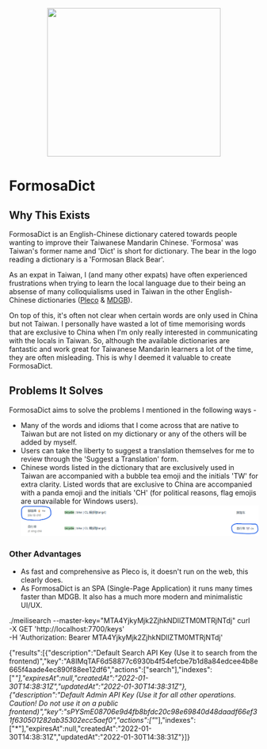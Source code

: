
<p align="center"><img style="height: 300px; width: 350px;" src="https://user-images.githubusercontent.com/37548569/173612790-808e5994-c8e2-4593-b02a-b7c2e78f67de.png"></p>


<h1>FormosaDict</h1>		    
<h2>Why This Exists</h2>
							      <p>FormosaDict is an English-Chinese dictionary catered towards people wanting to improve their Taiwanese Mandarin Chinese.
									 'Formosa' was Taiwan's former name and 'Dict' is short for dictionary. The bear in the logo reading a dictionary
									 is a 'Formosan Black Bear'.
								  </p>
								  <p>
									 As an expat in Taiwan, I (and many other expats) have often experienced frustrations when trying to learn the
									 local language due to their being an absense of many colloquialisms used in Taiwan in the other English-Chinese
									 dictionaries (<a href="https://www.pleco.com/">Pleco</a> & <a href="https://www.mdbg.net/chinese/dictionary">MDGB</a>). 
								  </p>
								  <p>On top of this, it's often not clear when certain words are only used in China but not Taiwan. I 
									personally have wasted a lot of time memorising words that are exclusive to China when I'm only really 
									 interested in communicating with the locals in Taiwan. So, although the available dictionaries are 
									 fantastic and work great for Taiwanese Mandarin learners a lot of the time, they are often misleading. This is why I deemed it valuable to create FormosaDict.
									</p>
                  <h2>Problems It Solves</h2>
									<p>FormosaDict aims to solve the problems I mentioned in the following ways - </p>
									<ul>
										<li>Many of the words and idioms that I come across that are native to Taiwan but are not listed
											on my dictionary or any of the others will be added by myself.
										</li>
										<li>
											Users can take the liberty to suggest a translation themselves for me to review through the
											'Suggest a Translation' form. 
										</li>
										<li>
											Chinese words listed in the dictionary that are exclusively used in Taiwan are accompanied
											with a bubble tea emoji and the initials 'TW' for extra clarity. Listed words that are 
											exclusive to China are accompanied with a panda
											emoji and the initials 'CH' (for political reasons, flag emojis are unavailable for Windows users).
										</li>
										<img src="/src/assets/images/readme/taiwan-china-mandarin.png"></img>
									</ul>
									<h3>Other Advantages</h3>
									<ul>
										<li>As fast and comprehensive as Pleco is, it doesn't run on the web, this clearly does.</li>
										<li>As FormosaDict is an SPA (Single-Page Application) it runs many times faster than MDGB. It
											also has a much more modern and minimalistic UI/UX.
										</li>
									</ul>


./meilisearch --master-key="MTA4YjkyMjk2ZjhkNDllZTM0MTRjNTdj"
curl \
  -X GET 'http://localhost:7700/keys' \
  -H 'Authorization: Bearer MTA4YjkyMjk2ZjhkNDllZTM0MTRjNTdj'

{"results":[{"description":"Default Search API Key (Use it to search from the frontend)","key":"A8IMqTAF6d58877c6930b4f54efcbe7b1d8a84edcee4b8e665f4aade4ec890f88ee12df6","actions":["search"],"indexes":["*"],"expiresAt":null,"createdAt":"2022-01-30T14:38:31Z","updatedAt":"2022-01-30T14:38:31Z"},{"description":"Default Admin API Key (Use it for all other operations. Caution! Do not use it on a public frontend)","key":"sPYSmE08706e9d4fb8bfdc20c98e69840d48daadf66ef31f630501282ab35302ecc5aef0","actions":["*"],"indexes":["*"],"expiresAt":null,"createdAt":"2022-01-30T14:38:31Z","updatedAt":"2022-01-30T14:38:31Z"}]}